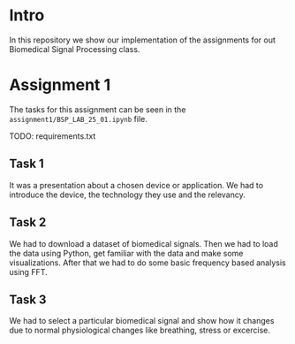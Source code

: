 # Intro
In this repository we show our implementation of the assignments for out Biomedical Signal Processing class.

# Assignment 1
The tasks for this assignment can be seen in the ```assignment1/BSP_LAB_25_01.ipynb``` file.

TODO: requirements.txt

## Task 1
It was a presentation about a chosen device or application. We had to introduce the device, the technology they use and the relevancy.

## Task 2
We had to download a dataset of biomedical signals. Then we had to load the data using Python, get familiar with the data and make some visualizations. After that we had to do some basic frequency based analysis using FFT.

## Task 3
We had to select a particular biomedical signal and show how it changes due to normal physiological changes like breathing, stress or excercise.